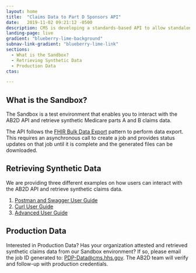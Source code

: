 ```yaml
---
layout: home
title:  "Claims Data to Part D Sponsors API"
date:   2019-11-02 09:21:12 -0500 
description: CMS is developing a standards-based API to allow standalone Medicare Part D plan (PDP) sponsors to retrieve Medicare claims data for their enrollees.
landing-page: live
gradient: "blueberry-lime-background"
subnav-link-gradient: "blueberry-lime-link"
sections:
  - What is the Sandbox?
  - Retrieving Synthetic Data
  - Production Data
ctas:

---
```

<style>
.ds-c-table td,
.ds-c-table th {
    padding: 0.3rem;
    font-size: small;
}
</style>

## What is the Sandbox?

The Sandbox is a test environment that enables you to interact with the AB2D API and retrieve synthetic Medicare parts 
A and B claims data.

The API follows the [FHIR Bulk Data Export](https://hl7.org/fhir/uv/bulkdata/export/index.html) pattern to perform data 
export. This requires an asynchronous call to create a job and provides status updates on that job until it 
is complete and the generated files can be downloaded.

## Retrieving Synthetic Data

We are providing three different examples on how users can interact with the AB2D API and retrieve synthetic claims data.

1. [Postman and Swagger User Guide](tutorial-postman.md)
2. [Curl User Guide](tutorial-curl.html)
3. [Advanced User Guide](advanced_user_guide.html)

## Production Data

Interested in Production Data? Has your organization attested and retrieved synthetic claims data from our Sandbox 
environment? If so, please email the job ID generated to: [PDP-Data@cms.hhs.gov](mailto:PDP-Data@cms.hhs.gov). The AB2D team 
will verify and follow-up with production credentials. 
